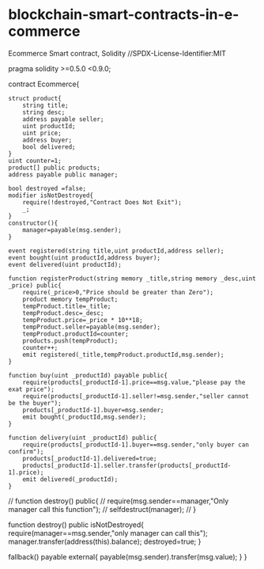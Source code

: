 # blockchain-smart-contracts-in-e-commerce
Ecommerce Smart contract, Solidity
//SPDX-License-Identifier:MIT

pragma solidity >=0.5.0 <0.9.0;

contract Ecommerce{

    struct product{
        string title;
        string desc;
        address payable seller;
        uint productId;
        uint price;
        address buyer;
        bool delivered;
    }
    uint counter=1;
    product[] public products;
    address payable public manager;

    bool destroyed =false;
    modifier isNotDestroyed{
        require(!destroyed,"Contract Does Not Exit");
        _;
    }
    constructor(){
        manager=payable(msg.sender);
    }

    event registered(string title,uint productId,address seller);
    event bought(uint productId,address buyer);
    event delivered(uint productId);

    function registerProduct(string memory _title,string memory _desc,uint _price) public{
        require(_price>0,"Price should be greater than Zero");
        product memory tempProduct;
        tempProduct.title=_title;
        tempProduct.desc=_desc;
        tempProduct.price=_price * 10**18;
        tempProduct.seller=payable(msg.sender);
        tempProduct.productId=counter;
        products.push(tempProduct);
        counter++;
        emit registered(_title,tempProduct.productId,msg.sender);
    }

    function buy(uint _productId) payable public{
        require(products[_productId-1].price==msg.value,"please pay the exat price");
        require(products[_productId-1].seller!=msg.sender,"seller cannot be the buyer");
        products[_productId-1].buyer=msg.sender;
        emit bought(_productId,msg.sender);
    }

    function delivery(uint _productId) public{
        require(products[_productId-1].buyer==msg.sender,"only buyer can confirm");
        products[_productId-1].delivered=true;
        products[_productId-1].seller.transfer(products[_productId-1].price);
        emit delivered(_productId);
    }
   // function destroy() public{
   //   require(msg.sender==manager,"Only manager call this function");
   //     selfdestruct(manager);
   // }

function destroy() public isNotDestroyed{ 
    require(manager==msg.sender,"only manager can call this");
     manager.transfer(address(this).balance); 
     destroyed=true; 
 }

fallback() payable external{
     payable(msg.sender).transfer(msg.value);
  }
 }
